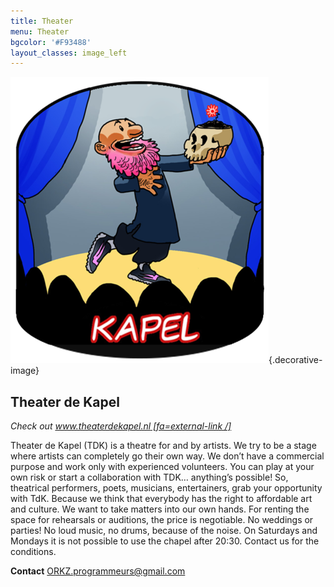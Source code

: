 ```yaml
---
title: Theater
menu: Theater
bgcolor: '#F93488'
layout_classes: image_left
---
```


![](icon_theater.png){.decorative-image}

Theater de Kapel
----------------

*Check out [www.theaterdekapel.nl [fa=external-link /]](http://www.theaterdekapel.nl)*

Theater de Kapel (TDK) is a theatre for and by artists. We try to be a stage where artists can completely go their own way. We don’t have a commercial purpose and work only with experienced volunteers. You can play at your own risk or start a collaboration with TDK… anything’s possible! So, theatrical performers, poets, musicians, entertainers, grab your opportunity with TdK. Because we think that everybody has the right to affordable art and culture. We want to take matters into our own hands. For renting the space for rehearsals or auditions, the price is negotiable. No weddings or parties! No loud music, no drums, because of the noise. On Saturdays and Mondays it is not possible to use the chapel after 20:30. Contact us for the conditions. 

**Contact** [ORKZ.programmeurs@gmail.com](mailto:chris@orkz.net)
